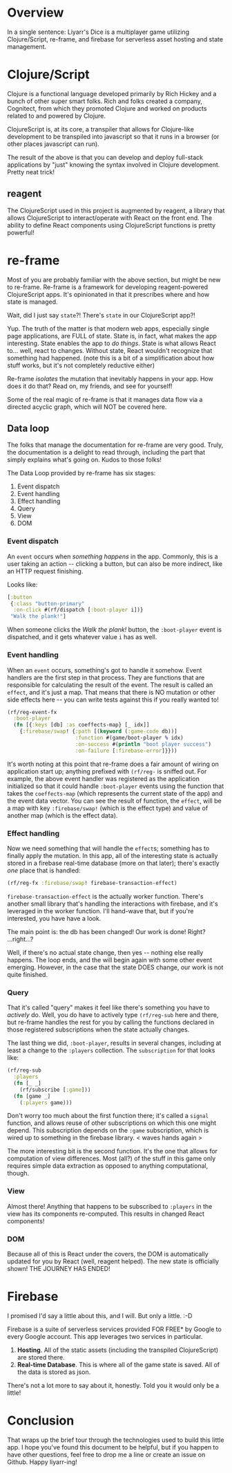 # Overview

In a single sentence: Liyarr's Dice is a multiplayer game utilizing Clojure/Script, re-frame, and firebase for serverless asset hosting and state management.

# Clojure/Script

Clojure is a functional language developed primarily by Rich Hickey and a bunch of other super smart folks. Rich and folks created a company, Cognitect, from which they promoted Clojure and worked on products related to and powered by Clojure.

ClojureScript is, at its core, a transpiler that allows for Clojure-like development to be transpiled into javascript so that it runs in a browser (or other places javascript can run).

The result of the above is that you can develop and deploy full-stack applications by "just" knowing the syntax involved in Clojure development. Pretty neat trick!


## reagent

The ClojureScript used in this project is augmented by reagent, a library that allows ClojureScript to interact/operate with React on the front end. The ability to define React components using ClojureScript functions is pretty powerful!

# re-frame

Most of you are probably familiar with the above section, but might be new to re-frame. Re-frame is a framework for developing reagent-powered ClojureScript apps. It's opinionated in that it prescribes where and how state is managed.

Wait, did I just say `state`?! There's `state` in our ClojureScript app?!

Yup. The truth of the matter is that modern web apps, especially single page applications, are FULL of state. State is, in fact, what makes the app interesting. State enables the app to _do things_. State is what allows React to... well, react to changes. Without state, React wouldn't recognize that something had happened. (note this is a bit of a simplification about how stuff works, but it's not completely reductive either)

Re-frame _isolates_ the mutation that inevitably happens in your app. How does it do that? Read on, my friends, and see for yourself!

Some of the real magic of re-frame is that it manages data flow via a directed acyclic graph, which will NOT be covered here.

## Data loop

The folks that manage the documentation for re-frame are very good. Truly, the documentation is a delight to read through, including the part that simply explains what's going on. Kudos to those folks!

The Data Loop provided by re-frame has six stages:

1. Event dispatch
2. Event handling
3. Effect handling
4. Query
5. View
6. DOM

### Event dispatch

An `event` occurs when _something happens_ in the app. Commonly, this is a user taking an action -- clicking a button, but can also be more indirect, like an HTTP request finishing.

Looks like:

```clojure
[:button
 {:class "button-primary"
  :on-click #(rf/dispatch [:boot-player i])}
 "Walk the plank!"]
```

When someone clicks the _Walk the plank!_ button, the `:boot-player` event is dispatched, and it gets whatever value `i` has as well.

### Event handling

When an `event` occurs, something's got to handle it somehow. Event handlers are the first step in that process. They are functions that are responsible for calculating the result of the event. The result is called an `effect`, and it's just a map. That means that there is NO mutation or other side effects here -- you can write tests against this if you really wanted to!

```clojure
(rf/reg-event-fx
  :boot-player
  (fn [{:keys [db] :as coeffects-map} [_ idx]]
    {:firebase/swap! {:path [(keyword (:game-code db))]
                      :function #(game/boot-player % idx)
                      :on-success #(println "boot player success")
                      :on-failure [:firebase-error]}}))
```

It's worth noting at this point that re-frame does a fair amount of wiring on application start up; anything prefixed with `(rf/reg-` is sniffed out. For example, the above event handler was registered as the application initialized so that it could handle `:boot-player` events using the function that takes the `coeffects-map` (which represents the current state of the app) and the event data vector. You can see the result of function, the `effect`, will be a map with key `:firebase/swap!` (which is the effect type) and value of another map (which is the effect data).

### Effect handling

Now we need something that will handle the `effect`s; something has to finally apply the mutation. In this app, all of the interesting state is actually stored in a firebase real-time database (more on that later); there's exactly *one* place that is handled:

```clojure
(rf/reg-fx :firebase/swap! firebase-transaction-effect)
```

`firebase-transaction-effect` is the actually worker function. 
There's another small library that's handling the interactions with firebase, and it's leveraged in the worker function. I'll hand-wave that, but if you're interested, you have have a look.

The main point is: the db has been changed! Our work is done! Right? ...right...?

Well, if there's no actual state change, then yes -- nothing else really happens. The loop ends, and the will begin again with some other event emerging. However, in the case that the state DOES change, our work is not quite finished.

### Query

That it's called "query" makes it feel like there's something you have to _actively_ do. Well, you do have to actively type `(rf/reg-sub` here and there, but re-frame handles the rest for you by calling the functions declared in those registered subscriptions when the state actually changes. 

The last thing we did, `:boot-player`, results in several changes, including at least a change to the `:players` collection. The `subscription` for that looks like:

```clojure
(rf/reg-sub
  :players
  (fn [_ _]
    (rf/subscribe [:game]))
  (fn [game _]
    (:players game)))
  ```
Don't worry too much about the first function there; it's called a `signal` function, and allows reuse of other subscriptions on which this one might depend. This subscription depends on the `:game` subscription, which is wired up to something in the firebase library. < waves hands again >

The more interesting bit is the second function. It's the one that allows for computation of view differences. Most (all?) of the stuff in this game only requires simple data extraction as opposed to anything computational, though.

### View

Almost there! Anything that happens to be subscribed to `:players` in the view has its components re-computed. This results in changed React components!

### DOM

Because all of this is React under the covers, the DOM is automatically updated for you by React (well, reagent helped). The new state is officially shown! THE JOURNEY HAS ENDED!

# Firebase

I promised I'd say a little about this, and I will. But only a little. :-D

Firebase is a suite of serverless services provided FOR FREE* by Google to every Google account. This app leverages two services in particular.

1. **Hosting**. All of the static assets (including the transpiled ClojureScript) are stored there.
2. **Real-time Database**. This is where all of the game state is saved. All of the data is stored as json.

There's not a lot more to say about it, honestly. Told you it would only be a little!

# Conclusion

That wraps up the brief tour through the technologies used to build this little app. I hope you've found this document to be helpful, but if you happen to have other questions, feel free to drop me a line or create an issue on Github. Happy liyarr-ing!